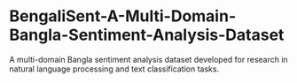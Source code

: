 # BengaliSent-A-Multi-Domain-Bangla-Sentiment-Analysis-Dataset
A multi-domain Bangla sentiment analysis dataset developed for research in natural language processing and text classification tasks.
